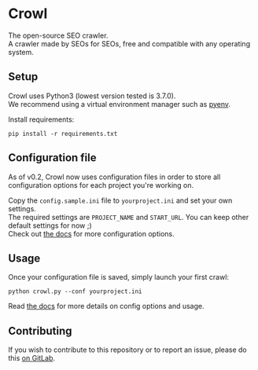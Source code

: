 # Crowl
The open-source SEO crawler.  
A crawler made by SEOs for SEOs, free and compatible with any operating system.  


## Setup

Crowl uses Python3 (lowest version tested is 3.7.0).  
We recommend using a virtual environment manager such as [pyenv](https://github.com/pyenv/pyenv).  

Install requirements:  

	pip install -r requirements.txt  


## Configuration file

As of v0.2, Crowl now uses configuration files in order to store all configuration options for each project you're working on.  

Copy the `config.sample.ini` file to `yourproject.ini` and set your own settings.  
The required settings are `PROJECT_NAME` and `START_URL`. You can keep other default settings for now ;)  
Check out [the docs](https://www.crowl.tech/docs/) for more configuration options.  


## Usage

Once your configuration file is saved, simply launch your first crawl:  

    python crowl.py --conf yourproject.ini  

Read [the docs](https://www.crowl.tech/docs/) for more details on config options and usage.  


## Contributing

If you wish to contribute to this repository or to report an issue, please do this [on GitLab](https://gitlab.com/crowltech/crowl).  